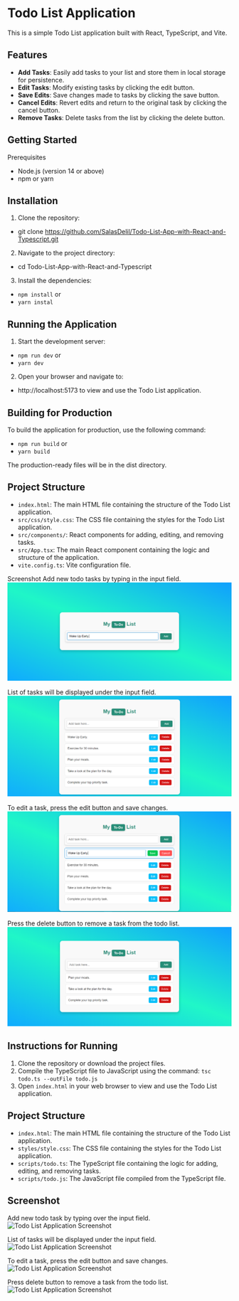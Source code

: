 # Todo List Application

This is a simple Todo List application built with React, TypeScript, and Vite.


## Features
- **Add Tasks**: Easily add tasks to your list and store them in local storage for persistence.
- **Edit Tasks**: Modify existing tasks by clicking the edit button.
- **Save Edits**: Save changes made to tasks by clicking the save button.
- **Cancel Edits**: Revert edits and return to the original task by clicking the cancel button.
- **Remove Tasks**: Delete tasks from the list by clicking the delete button.

## Getting Started
Prerequisites
- Node.js (version 14 or above)
- npm or yarn


## Installation
1. Clone the repository:
- git clone https://github.com/SalasDelil/Todo-List-App-with-React-and-Typescript.git
2. Navigate to the project directory:
- cd Todo-List-App-with-React-and-Typescript
3. Install the dependencies:
- `npm install`
or
- `yarn instal`

## Running the Application
1. Start the development server:
- `npm run dev`
or
- `yarn dev`
2. Open your browser and navigate to:
- http://localhost:5173
to view and use the Todo List application.

## Building for Production
To build the application for production, use the following command:
- `npm run build`
or 
- `yarn build`

The production-ready files will be in the dist directory.

## Project Structure
- `index.html`: The main HTML file containing the structure of the Todo List application.
- `src/css/style.css`: The CSS file containing the styles for the Todo List application.
- `src/components/`: React components for adding, editing, and removing tasks.
- `src/App.tsx`: The main React component containing the logic and structure of the application.
- `vite.config.ts`: Vite configuration file.

Screenshot
Add new todo tasks by typing in the input field.
![Todo List Application Screenshot](src/screenshots/Screenshot02.png)

List of tasks will be displayed under the input field.
![Todo List Application Screenshot](src/screenshots/Screenshot03.png)

To edit a task, press the edit button and save changes.
![Todo List Application Screenshot](src/screenshots/Screenshot04.png)

Press the delete button to remove a task from the todo list.
![Todo List Application Screenshot](src/screenshots/Screenshot05.png)








## Instructions for Running

1. Clone the repository or download the project files.
2. Compile the TypeScript file to JavaScript using the command: `tsc todo.ts --outFile todo.js`
3. Open `index.html` in your web browser to view and use the Todo List application.

## Project Structure

- `index.html`: The main HTML file containing the structure of the Todo List application.
- `styles/style.css`: The CSS file containing the styles for the Todo List application.
- `scripts/todo.ts`: The TypeScript file containing the logic for adding, editing, and removing tasks.
- `scripts/todo.js`: The JavaScript file compiled from the TypeScript file.

## Screenshot

Add new todo task by typing over the input field.
![Todo List Application Screenshot](screenshots/Screenshot01.png)

List of tasks will be displayed under the input field.
![Todo List Application Screenshot](screenshots/Screenshot02.png)

To edit a task, press the edit button and save changes.
![Todo List Application Screenshot](screenshots/Screenshot03.png)

Press delete button to remove a task from the todo list.
![Todo List Application Screenshot](screenshots/Screenshot04.png)